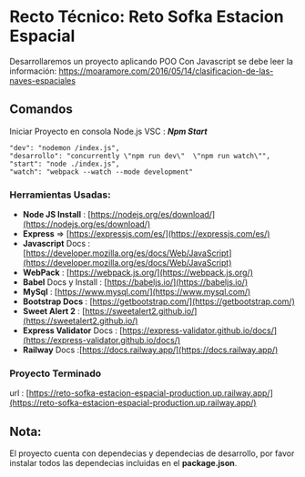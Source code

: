 # Recto Técnico: Reto Sofka Estacion Espacial
Desarrollaremos un proyecto aplicando POO Con Javascript  se debe leer la información:  https://moaramore.com/2016/05/14/clasificacion-de-las-naves-espaciales


## Comandos

Iniciar Proyecto en consola Node.js VSC : **_Npm Start_**

    "dev": "nodemon /index.js",
    "desarrollo": "concurrently \"npm run dev\"  \"npm run watch\"",
    "start": "node ./index.js",
    "watch": "webpack --watch --mode development"

### Herramientas Usadas: 

- **Node JS Install** : [https://nodejs.org/es/download/](https://nodejs.org/es/download/)
- **Express** => [https://expressjs.com/es/](https://expressjs.com/es/)
- **Javascript** Docs : [https://developer.mozilla.org/es/docs/Web/JavaScript](https://developer.mozilla.org/es/docs/Web/JavaScript)
- **WebPack** : [https://webpack.js.org/](https://webpack.js.org/)
- **Babel**  Docs y Install : [https://babeljs.io/](https://babeljs.io/)
- **MySql** : [https://www.mysql.com/](https://www.mysql.com/)
- **Bootstrap Docs** : [https://getbootstrap.com/](https://getbootstrap.com/)
- **Sweet  Alert 2** : [https://sweetalert2.github.io/](https://sweetalert2.github.io/)
- **Express Validator** Docs : [https://express-validator.github.io/docs/](https://express-validator.github.io/docs/)
- **Railway** Docs :[https://docs.railway.app/](https://docs.railway.app/)


### Proyecto Terminado
url : [https://reto-sofka-estacion-espacial-production.up.railway.app/](https://reto-sofka-estacion-espacial-production.up.railway.app/)


## Nota: 
El proyecto cuenta con dependecias y dependecias de desarrollo, por favor instalar todos las dependecias incluidas en el **package.json**.
